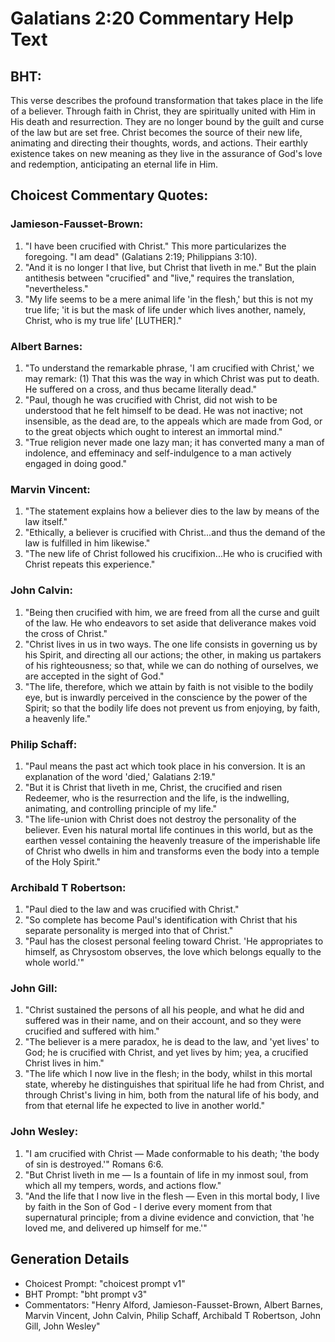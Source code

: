 # Galatians 2:20 Commentary Help Text

## BHT:
This verse describes the profound transformation that takes place in the life of a believer. Through faith in Christ, they are spiritually united with Him in His death and resurrection. They are no longer bound by the guilt and curse of the law but are set free. Christ becomes the source of their new life, animating and directing their thoughts, words, and actions. Their earthly existence takes on new meaning as they live in the assurance of God's love and redemption, anticipating an eternal life in Him.

## Choicest Commentary Quotes:
### Jamieson-Fausset-Brown:
1. "I have been crucified with Christ." This more particularizes the foregoing. "I am dead" (Galatians 2:19; Philippians 3:10).
2. "And it is no longer I that live, but Christ that liveth in me." But the plain antithesis between "crucified" and "live," requires the translation, "nevertheless."
3. "My life seems to be a mere animal life 'in the flesh,' but this is not my true life; 'it is but the mask of life under which lives another, namely, Christ, who is my true life' [LUTHER]."

### Albert Barnes:
1. "To understand the remarkable phrase, 'I am crucified with Christ,' we may remark: (1) That this was the way in which Christ was put to death. He suffered on a cross, and thus became literally dead."
2. "Paul, though he was crucified with Christ, did not wish to be understood that he felt himself to be dead. He was not inactive; not insensible, as the dead are, to the appeals which are made from God, or to the great objects which ought to interest an immortal mind."
3. "True religion never made one lazy man; it has converted many a man of indolence, and effeminacy and self-indulgence to a man actively engaged in doing good."

### Marvin Vincent:
1. "The statement explains how a believer dies to the law by means of the law itself."
2. "Ethically, a believer is crucified with Christ...and thus the demand of the law is fulfilled in him likewise."
3. "The new life of Christ followed his crucifixion...He who is crucified with Christ repeats this experience."

### John Calvin:
1. "Being then crucified with him, we are freed from all the curse and guilt of the law. He who endeavors to set aside that deliverance makes void the cross of Christ." 
2. "Christ lives in us in two ways. The one life consists in governing us by his Spirit, and directing all our actions; the other, in making us partakers of his righteousness; so that, while we can do nothing of ourselves, we are accepted in the sight of God."
3. "The life, therefore, which we attain by faith is not visible to the bodily eye, but is inwardly perceived in the conscience by the power of the Spirit; so that the bodily life does not prevent us from enjoying, by faith, a heavenly life."

### Philip Schaff:
1. "Paul means the past act which took place in his conversion. It is an explanation of the word 'died,' Galatians 2:19."
2. "But it is Christ that liveth in me, Christ, the crucified and risen Redeemer, who is the resurrection and the life, is the indwelling, animating, and controlling principle of my life."
3. "The life-union with Christ does not destroy the personality of the believer. Even his natural mortal life continues in this world, but as the earthen vessel containing the heavenly treasure of the imperishable life of Christ who dwells in him and transforms even the body into a temple of the Holy Spirit."

### Archibald T Robertson:
1. "Paul died to the law and was crucified with Christ." 
2. "So complete has become Paul's identification with Christ that his separate personality is merged into that of Christ." 
3. "Paul has the closest personal feeling toward Christ. 'He appropriates to himself, as Chrysostom observes, the love which belongs equally to the whole world.'"

### John Gill:
1. "Christ sustained the persons of all his people, and what he did and suffered was in their name, and on their account, and so they were crucified and suffered with him."
2. "The believer is a mere paradox, he is dead to the law, and 'yet lives' to God; he is crucified with Christ, and yet lives by him; yea, a crucified Christ lives in him."
3. "The life which I now live in the flesh; in the body, whilst in this mortal state, whereby he distinguishes that spiritual life he had from Christ, and through Christ's living in him, both from the natural life of his body, and from that eternal life he expected to live in another world."

### John Wesley:
1. "I am crucified with Christ — Made conformable to his death; 'the body of sin is destroyed.'" Romans 6:6.
2. "But Christ liveth in me — Is a fountain of life in my inmost soul, from which all my tempers, words, and actions flow."
3. "And the life that I now live in the flesh — Even in this mortal body, I live by faith in the Son of God - I derive every moment from that supernatural principle; from a divine evidence and conviction, that 'he loved me, and delivered up himself for me.'"


## Generation Details
- Choicest Prompt: "choicest prompt v1"
- BHT Prompt: "bht prompt v3"
- Commentators: "Henry Alford, Jamieson-Fausset-Brown, Albert Barnes, Marvin Vincent, John Calvin, Philip Schaff, Archibald T Robertson, John Gill, John Wesley"
